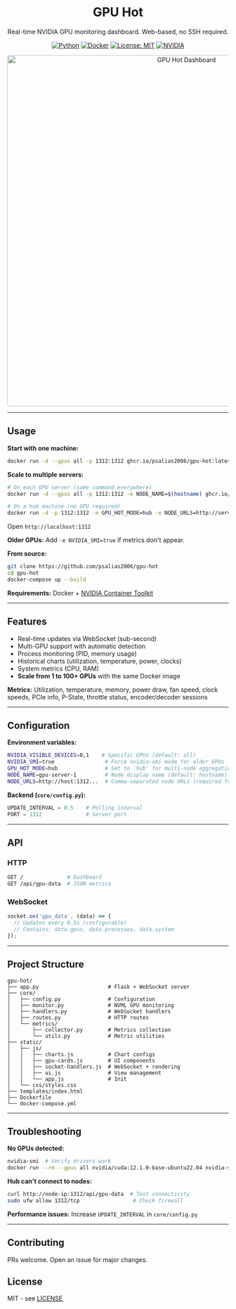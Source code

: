 <div align="center">

# GPU Hot

Real-time NVIDIA GPU monitoring dashboard. Web-based, no SSH required.

[![Python](https://img.shields.io/badge/Python-3.8+-3776AB?style=flat-square&logo=python&logoColor=white)](https://www.python.org/)
[![Docker](https://img.shields.io/badge/Docker-Ready-2496ED?style=flat-square&logo=docker&logoColor=white)](https://www.docker.com/)
[![License: MIT](https://img.shields.io/badge/License-MIT-yellow.svg)](LICENSE)
[![NVIDIA](https://img.shields.io/badge/NVIDIA-GPU-76B900?style=flat-square&logo=nvidia&logoColor=white)](https://www.nvidia.com/)

<img src="gpu-hot.png" alt="GPU Hot Dashboard" width="800" />

</div>

---

## Usage

**Start with one machine:**
```bash
docker run -d --gpus all -p 1312:1312 ghcr.io/psalias2006/gpu-hot:latest
```

**Scale to multiple servers:**
```bash
# On each GPU server (same command everywhere)
docker run -d --gpus all -p 1312:1312 -e NODE_NAME=$(hostname) ghcr.io/psalias2006/gpu-hot:latest

# On a hub machine (no GPU required)
docker run -d -p 1312:1312 -e GPU_HOT_MODE=hub -e NODE_URLS=http://server1:1312,http://server2:1312,http://server3:1312 ghcr.io/psalias2006/gpu-hot:latest
```

Open `http://localhost:1312`

**Older GPUs:** Add `-e NVIDIA_SMI=true` if metrics don't appear.

**From source:**
```bash
git clone https://github.com/psalias2006/gpu-hot
cd gpu-hot
docker-compose up --build
```

**Requirements:** Docker + [NVIDIA Container Toolkit](https://docs.nvidia.com/datacenter/cloud-native/container-toolkit/latest/install-guide.html)

---

## Features

- Real-time updates via WebSocket (sub-second)
- Multi-GPU support with automatic detection
- Process monitoring (PID, memory usage)
- Historical charts (utilization, temperature, power, clocks)
- System metrics (CPU, RAM)
- **Scale from 1 to 100+ GPUs** with the same Docker image

**Metrics:** Utilization, temperature, memory, power draw, fan speed, clock speeds, PCIe info, P-State, throttle status, encoder/decoder sessions

---

## Configuration

**Environment variables:**
```bash
NVIDIA_VISIBLE_DEVICES=0,1    # Specific GPUs (default: all)
NVIDIA_SMI=true                # Force nvidia-smi mode for older GPUs
GPU_HOT_MODE=hub               # Set to 'hub' for multi-node aggregation (default: single node)
NODE_NAME=gpu-server-1         # Node display name (default: hostname)
NODE_URLS=http://host:1312...  # Comma-separated node URLs (required for hub mode)
```

**Backend (`core/config.py`):**
```python
UPDATE_INTERVAL = 0.5    # Polling interval
PORT = 1312              # Server port
```

---

## API

### HTTP
```bash
GET /              # Dashboard
GET /api/gpu-data  # JSON metrics
```

### WebSocket
```javascript
socket.on('gpu_data', (data) => {
  // Updates every 0.5s (configurable)
  // Contains: data.gpus, data.processes, data.system
});
```
---

## Project Structure

```
gpu-hot/
├── app.py                      # Flask + WebSocket server
├── core/
│   ├── config.py               # Configuration
│   ├── monitor.py              # NVML GPU monitoring
│   ├── handlers.py             # WebSocket handlers
│   ├── routes.py               # HTTP routes
│   └── metrics/
│       ├── collector.py        # Metrics collection
│       └── utils.py            # Metric utilities
├── static/
│   ├── js/
│   │   ├── charts.js           # Chart configs
│   │   ├── gpu-cards.js        # UI components
│   │   ├── socket-handlers.js  # WebSocket + rendering
│   │   ├── ui.js               # View management
│   │   └── app.js              # Init
│   └── css/styles.css
├── templates/index.html
├── Dockerfile
└── docker-compose.yml
```

---

## Troubleshooting

**No GPUs detected:**
```bash
nvidia-smi  # Verify drivers work
docker run --rm --gpus all nvidia/cuda:12.1.0-base-ubuntu22.04 nvidia-smi  # Test Docker GPU access
```

**Hub can't connect to nodes:**
```bash
curl http://node-ip:1312/api/gpu-data  # Test connectivity
sudo ufw allow 1312/tcp                 # Check firewall
```

**Performance issues:** Increase `UPDATE_INTERVAL` in `core/config.py`

---

## Contributing

PRs welcome. Open an issue for major changes.

## License

MIT - see [LICENSE](LICENSE)
  
